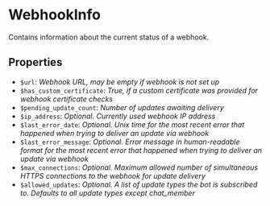 # WebhookInfo	

Contains information about the current status of a webhook.	

## Properties	

- `$url`: _Webhook URL, may be empty if webhook is not set up_
- `$has_custom_certificate`: _True, if a custom certificate was provided for webhook certificate checks_
- `$pending_update_count`: _Number of updates awaiting delivery_
- `$ip_address`: _Optional. Currently used webhook IP address_
- `$last_error_date`: _Optional. Unix time for the most recent error that happened when trying to deliver an update via webhook_
- `$last_error_message`: _Optional. Error message in human-readable format for the most recent error that happened when trying to deliver an update via webhook_
- `$max_connections`: _Optional. Maximum allowed number of simultaneous HTTPS connections to the webhook for update delivery_
- `$allowed_updates`: _Optional. A list of update types the bot is subscribed to. Defaults to all update types except chat_member_

